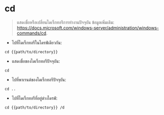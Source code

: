# cd

> แสดงชื่อหรือเปลี่ยนไดเร็กทอรีการทำงานปัจจุบัน
> ข้อมูลเพิ่มเติม: <https://docs.microsoft.com/windows-server/administration/windows-commands/cd>.

- ไปที่ไดเร็กทอรีในไดรฟ์เดียวกัน:

`cd {{path/to/directory}}`

- แสดงชื่อของไดเร็กทอรีปัจจุบัน:

`cd`

- ไปที่พาเรนต์ของไดเร็กทอรีปัจจุบัน:

`cd ..`

- ไปที่ไดเร็กทอรีที่อยู่ต่างไดรฟ์:

`cd {{path/to/directory}} /d`

